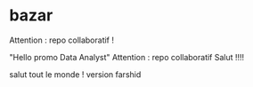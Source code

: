 # bazar

Attention : repo collaboratif ! 

"Hello promo Data Analyst" 
Attention : repo collaboratif
Salut !!!!

salut tout le monde ! version farshid
